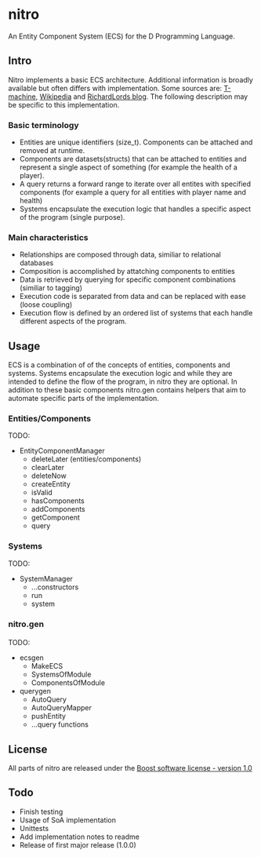 # nitro

An Entity Component System (ECS) for the D Programming Language.

## Intro

Nitro implements a basic ECS architecture. Additional information is broadly available but often differs with implementation. Some sources are: [T-machine](http://t-machine.org/index.php/2007/09/03/entity-systems-are-the-future-of-mmog-development-part-1/), [Wikipedia](http://en.wikipedia.org/wiki/Entity_component_system) and [RichardLords blog](http://www.richardlord.net/blog/what-is-an-entity-framework). The following description may be specific to this implementation.

### Basic terminology

* Entities are unique identifiers (size_t). Components can be attached and removed at runtime.
* Components are datasets(structs) that can be attached to entities and represent a single aspect of something (for example the health of a player).
* A query returns a forward range to iterate over all entites with specified components (for example a query for all entities with player name and health) 
* Systems encapsulate the execution logic that handles a specific aspect of the program (single purpose).

### Main characteristics

* Relationships are composed through data, similiar to relational databases
* Composition is accomplished by attatching components to entities
* Data is retrieved by querying for specific component combinations (similiar to tagging)
* Execution code is separated from data and can be replaced with ease (loose coupling)
* Execution flow is defined by an ordered list of systems that each handle different aspects of the program.

## Usage

ECS is a combination of of the concepts of entities, components and systems. Systems encapsulate the execution logic and while they are intended to define the flow of the program, in nitro they are optional. In addition to these basic components nitro.gen contains helpers that aim to automate specific parts of the implementation.

### Entities/Components

TODO:
* EntityComponentManager
	* deleteLater (entities/components)
	* clearLater 
	* deleteNow
	* createEntity
	* isValid
	* hasComponents
	* addComponents
	* getComponent
	* query

### Systems

TODO:
* SystemManager
    * ...constructors
    * run
    * system

### nitro.gen

#### 

TODO:
* ecsgen
    * MakeECS
	* SystemsOfModule
	* ComponentsOfModule
* querygen
    * AutoQuery
    * AutoQueryMapper
    * pushEntity
	* ...query functions

## License

All parts of nitro are released under the [Boost software license - version 1.0](https://github.com/Zoadian/nitro/blob/master/LICENSE.txt)
 
## Todo

* Finish testing
* Usage of SoA implementation
* Unittests
* Add implementation notes to readme
* Release of first major release (1.0.0)





